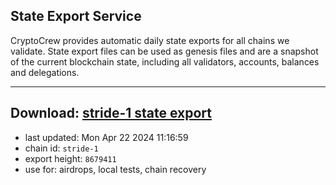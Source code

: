 ## State Export Service
CryptoCrew provides automatic daily state exports for all chains we validate. State export files can be used as genesis files and are a snapshot of the current blockchain state, including all validators, accounts, balances and delegations.

---
**Download: [stride-1 state export](https://dl-eu2.ccvalidators.com/SERVICE/stride/stride-1_export_8679411.json)**
---

- last updated: Mon Apr 22 2024 11:16:59
- chain id: `stride-1`
- export height: `8679411`
- use for: airdrops, local tests, chain recovery
